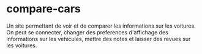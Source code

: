 # compare-cars

Un site permettant de voir et de comparer les informations sur les voitures. 
On peut se connecter, changer des preferences d'affichage des informations sur les vehicules, mettre des notes et laisser des revues sur les voitures.


